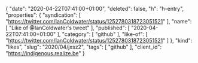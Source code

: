 {
  "date": "2020-04-22T07:41:00+01:00",
  "deleted": false,
  "h": "h-entry",
  "properties": {
    "syndication": [
      "https://twitter.com/IanColdwater/status/1252780318723051521"
    ],
    "name": [
      "Like of @IanColdwater's tweet"
    ],
    "published": [
      "2020-04-22T07:41:00+01:00"
    ],
    "category": [
      "github"
    ],
    "like-of": [
      "https://twitter.com/IanColdwater/status/1252780318723051521"
    ]
  },
  "kind": "likes",
  "slug": "2020/04/jxsz2",
  "tags": [
    "github"
  ],
  "client_id": "https://indigenous.realize.be"
}
